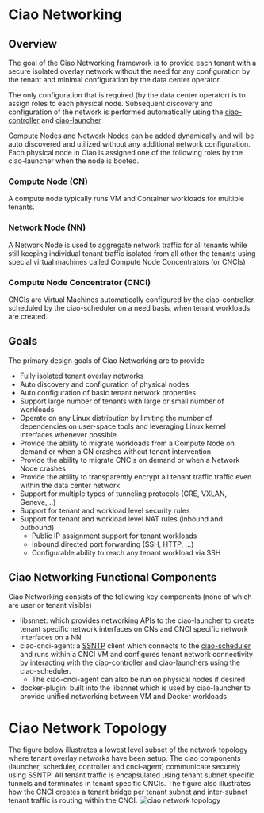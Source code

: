 # Ciao Networking

## Overview

The goal of the Ciao Networking framework is to provide each tenant with a
secure isolated overlay network without the need for any configuration by the
tenant and minimal configuration by the data center operator.

The only configuration that is required (by the data center operator) is to
assign roles to each physical node. Subsequent discovery and configuration of
the network is performed automatically using the
[ciao-controller](https://github.com/01org/ciao/tree/master/ciao-controller)
and [ciao-launcher](https://github.com/01org/ciao/tree/master/ciao-launcher)

Compute Nodes and Network Nodes can be added dynamically and will be auto
discovered and utilized without any additional network configuration.  Each
physical node in Ciao is assigned one of the following roles by the
ciao-launcher when the node is booted.

### Compute Node (CN)

A compute node typically runs VM and Container workloads for multiple tenants.

### Network Node (NN)

A Network Node is used to aggregate network traffic for all tenants while still
keeping individual tenant traffic isolated from all other the tenants using
special virtual machines called Compute Node Concentrators (or CNCIs)


### Compute Node Concentrator (CNCI)

CNCIs are Virtual Machines automatically configured by the ciao-controller,
scheduled by the ciao-scheduler on a need basis, when tenant workloads are
created.

## Goals

The primary design goals of Ciao Networking are to provide
- Fully isolated tenant overlay networks
- Auto discovery and configuration of physical nodes
- Auto configuration of basic tenant network properties
- Support large number of tenants with large or small number of workloads
- Operate on any Linux distribution by limiting the number of dependencies on
  user-space tools and leveraging Linux kernel interfaces whenever possible.
- Provide the ability to migrate workloads from a Compute Node on demand or
  when a CN crashes without tenant intervention
- Provide the ability to migrate CNCIs on demand or when a Network Node crashes
- Provide the ability to transparently encrypt all tenant traffic traffic even
  within the data center network
- Support for multiple types of tunneling protocols (GRE, VXLAN, Geneve,...)
- Support for tenant and workload level security rules
- Support for tenant and workload level NAT rules (inbound and outbound)
	- Public IP assignment support for tenant workloads
	- Inbound directed port forwarding (SSH, HTTP, ...)
	- Configurable ability to reach any tenant workload via SSH

## Ciao Networking Functional Components

Ciao Networking consists of the following key components (none of which are
user or tenant visible)
- libsnnet: which provides networking APIs to the ciao-launcher to create
  tenant specific network interfaces on CNs and CNCI specific network
interfaces on a NN
- ciao-cnci-agent: a [SSNTP](https://github.com/01org/ciao/tree/master/ssntp) client
  which connects to the
[ciao-scheduler](https://github.com/01org/ciao/tree/master/ciao-scheduler) and
runs within a CNCI VM and configures tenant network connectivity by interacting
with the ciao-controller and ciao-launchers using the ciao-scheduler.
	- The ciao-cnci-agent can also be run on physical nodes if desired
- docker-plugin: built into the libsnnet which is used by ciao-launcher to
  provide unified networking between VM and Docker workloads

# Ciao Network Topology

The figure below illustrates a lowest level subset of the network topology
where tenant overlay networks have been setup. The ciao components (launcher,
scheduler, controller and cnci-agent) communicate securely using SSNTP. All
tenant traffic is encapsulated using tenant subnet specific tunnels and
terminates in tenant specific CNCIs. The figure also illustrates how the CNCI
creates a tenant bridge per tenant subnet and inter-subnet tenant traffic is
routing within the CNCI.  ![](./documentation/ciao-networking.png "ciao network
topology")
